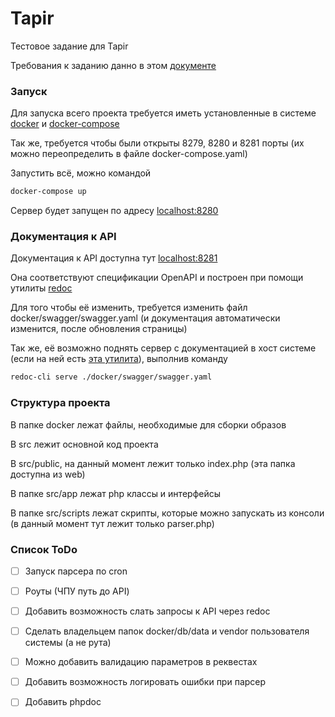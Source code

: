 # Tapir

Тестовое задание для Tapir

Требования к заданию данно в этом [документе](https://docs.google.com/document/d/1-QjLcbwabwRjMnXvE7aH73y0lCkz_UJBNxEpKBzqLwQ/edit)

### Запуск

Для запуска всего проекта требуется иметь установленные в системе [docker](https://www.docker.com/) и [docker-compose](https://docs.docker.com/compose/)

Так же, требуется чтобы были открыты 8279, 8280 и 8281 порты (их можно переопределить в файле docker-compose.yaml)

Запустить всё, можно командой

```bash
docker-compose up
```

Сервер будет запущен по адресу [localhost:8280](http://localhost:8280)

### Документация к API

Документация к API доступна тут [localhost:8281](http://localhost:8281)

Она соответствуют спецификации OpenAPI и построен при помощи утилиты [redoc](https://redoc.ly/)

Для того чтобы её изменить, требуется изменить файл docker/swagger/swagger.yaml (и документация автоматически изменится, после обновления страницы)

Так же, её возможно поднять сервер с документацией в хост системе (если на ней есть [эта утилита](https://redoc.ly/docs/redoc/quickstart/cli/)), выполнив команду

```bash
redoc-cli serve ./docker/swagger/swagger.yaml
```

### Структура проекта

В папке docker лежат файлы, необходимые для сборки образов

В src лежит основной код проекта

В src/public, на данный момент лежит только index.php (эта папка доступна из web)

В папке src/app лежат php классы и интерфейсы

В папке src/scripts лежат скрипты, которые можно запускать из консоли (в данный момент тут лежит только parser.php)

### Список ToDo

- [ ] Запуск парсера по cron
- [ ] Роуты (ЧПУ путь до API)
- [ ] Добавить возможность слать запросы к API через redoc
- [ ] Сделать владельцем папок docker/db/data и vendor пользователя системы (а не рута)
- [ ] Можно добавить валидацию параметров в реквестах
- [ ] Добавить возможность логировать ошибки при парсер
- [ ] Добавить phpdoc

